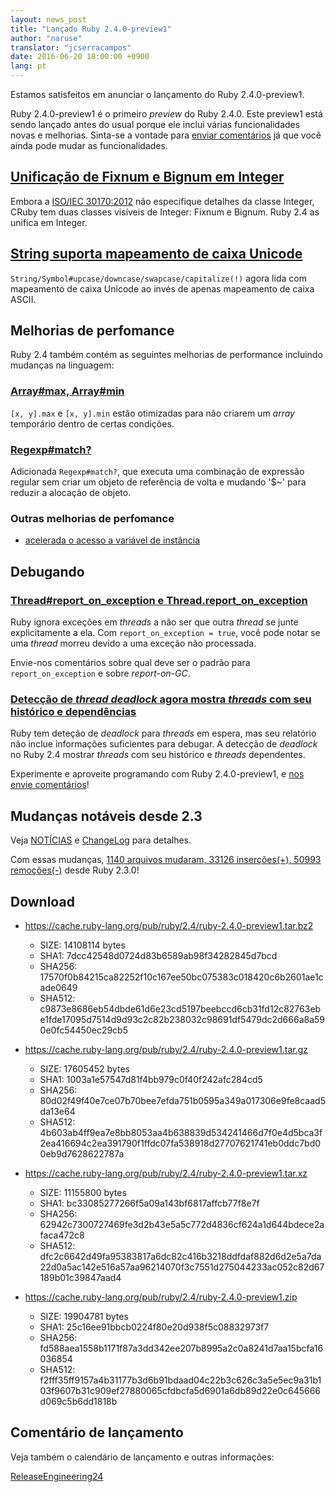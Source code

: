 ```yaml
---
layout: news_post
title: "Lançado Ruby 2.4.0-preview1"
author: "naruse"
translator: "jcserracampos"
date: 2016-06-20 18:00:00 +0900
lang: pt
---
```


Estamos satisfeitos em anunciar o lançamento do Ruby 2.4.0-preview1.

Ruby 2.4.0-preview1 é o primeiro *preview* do Ruby 2.4.0.
Este preview1 está sendo lançado antes do usual porque ele inclui várias
funcionalidades novas e melhorias.
Sinta-se a vontade para
[enviar comentários](https://bugs.ruby-lang.org/projects/ruby/wiki/HowToReport)
já que você ainda pode mudar as funcionalidades.


## [Unificação de Fixnum e Bignum em Integer](https://bugs.ruby-lang.org/issues/12005)

Embora a [ISO/IEC 30170:2012](http://www.iso.org/iso/iso_catalogue/catalogue_tc/catalogue_detail.htm?csnumber=59579)
não especifique detalhes da classe Integer,
CRuby tem duas classes visíveis de Integer: Fixnum e Bignum.
Ruby 2.4 as unifica em Integer.

## [String suporta mapeamento de caixa Unicode](https://bugs.ruby-lang.org/issues/10085)

`String/Symbol#upcase/downcase/swapcase/capitalize(!)` agora lida
com mapeamento de caixa Unicode ao invés de apenas mapeamento de caixa ASCII.

## Melhorias de perfomance

Ruby 2.4 também contém as seguintes melhorias de performance incluindo
mudanças na linguagem:

### [Array#max, Array#min](https://bugs.ruby-lang.org/issues/12172)

`[x, y].max` e `[x, y].min` estão otimizadas para não criarem um *array* temporário
dentro de certas condições.

### [Regexp#match?](https://bugs.ruby-lang.org/issues/8110)

Adicionada `Regexp#match?`, que executa uma combinação de expressão regular sem criar
um objeto de referência de volta e mudando '$~' para reduzir a alocação de objeto.

### Outras melhorias de perfomance

* [acelerada o acesso a variável de instância](https://bugs.ruby-lang.org/issues/12274)

## Debugando

### [Thread#report_on_exception e Thread.report_on_exception](https://bugs.ruby-lang.org/issues/6647)

Ruby ignora exceções em *threads* a não ser que outra *thread* se junte explicitamente a ela.
Com `report_on_exception = true`,
você pode notar se uma *thread* morreu devido a uma exceção não processada.

Envie-nos comentários sobre qual deve ser o padrão para `report_on_exception`
e sobre *report-on-GC*.

### [Detecção de *thread deadlock* agora mostra *threads* com seu histórico e dependências](https://bugs.ruby-lang.org/issues/8214)

Ruby tem deteção de *deadlock* para *threads* em espera, mas seu relatório não
inclue informações suficientes para debugar.
A detecção de *deadlock* no Ruby 2.4 mostrar *threads* com seu histórico e
*threads* dependentes.

Experimente e aproveite programando com Ruby 2.4.0-preview1, e
[nos envie comentários](https://bugs.ruby-lang.org/projects/ruby/wiki/HowToReport)!

## Mudanças notáveis desde 2.3

Veja [NOTÍCIAS](https://github.com/ruby/ruby/blob/v2_4_0_preview1/NEWS)
e [ChangeLog](https://github.com/ruby/ruby/blob/v2_4_0_preview1/ChangeLog)
para detalhes.

Com essas mudanças,
[1140 arquivos mudaram, 33126 inserções(+), 50993 remoções(-)](https://github.com/ruby/ruby/compare/v2_3_0...v2_4_0_preview1)
desde Ruby 2.3.0!

## Download

* <https://cache.ruby-lang.org/pub/ruby/2.4/ruby-2.4.0-preview1.tar.bz2>

  * SIZE:   14108114 bytes
  * SHA1:   7dcc42548d0724d83b6589ab98f34282845d7bcd
  * SHA256: 17570f0b84215ca82252f10c167ee50bc075383c018420c6b2601ae1cade0649
  * SHA512: c9873e8686eb54dbde61d6e23cd5197beebccd6cb31fd12c82763ebe1fde17095d7514d9d93c2c82b238032c98691df5479dc2d666a8a590e0fc54450ec29cb5

* <https://cache.ruby-lang.org/pub/ruby/2.4/ruby-2.4.0-preview1.tar.gz>

  * SIZE:   17605452 bytes
  * SHA1:   1003a1e57547d81f4bb979c0f40f242afc284cd5
  * SHA256: 80d02f49f40e7ce07b70bee7efda751b0595a349a017306e9fe8caad5da13e64
  * SHA512: 4b603ab4ff9ea7e8bb8053aa4b638839d534241466d7f0e4d5bca3f2ea416694c2ea391790f1ffdc07fa538918d27707621741eb0ddc7bd00eb9d7628622787a

* <https://cache.ruby-lang.org/pub/ruby/2.4/ruby-2.4.0-preview1.tar.xz>

  * SIZE:   11155800 bytes
  * SHA1:   bc33085277266f5a09a143bf6817affcb77f8e7f
  * SHA256: 62942c7300727469fe3d2b43e5a5c772d4836cf624a1d644bdece2afaca472c8
  * SHA512: dfc2c6642d49fa95383817a6dc82c416b3218ddfdaf882d6d2e5a7da22d0a5ac142e516a57aa96214070f3c7551d275044233ac052c82d67189b01c39847aad4

* <https://cache.ruby-lang.org/pub/ruby/2.4/ruby-2.4.0-preview1.zip>

  * SIZE:   19904781 bytes
  * SHA1:   25c16ee91bbcb0224f80e20d938f5c08832973f7
  * SHA256: fd588aea1558b1171f87a3dd342ee207b8995a2c0a8241d7aa15bcfa16036854
  * SHA512: f2fff35ff9157a4b31177b3d6b91bdaad04c22b3c626c3a5e5ec9a31b103f9607b31c909ef27880065cfdbcfa5d6901a6db89d22e0c645666d069c5b6dd1818b

## Comentário de lançamento

Veja também o calendário de lançamento e outras informações:

[ReleaseEngineering24](https://bugs.ruby-lang.org/projects/ruby-trunk/wiki/ReleaseEngineering24)
